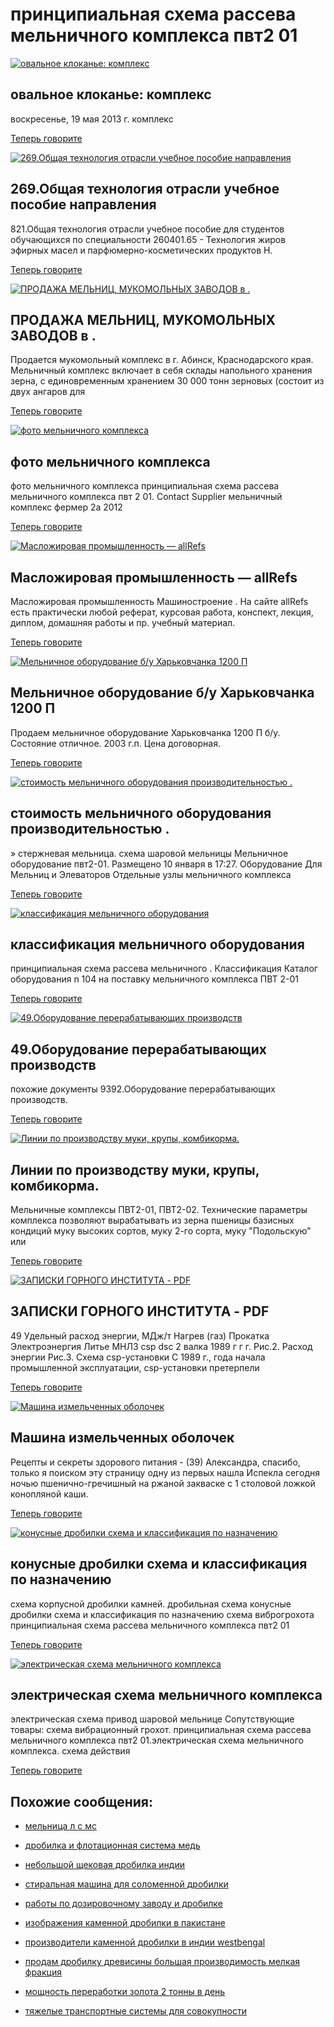 # принципиальная схема рассева мельничного комплекса пвт2 01
<a href="https://ru.ecuriezuff.be/products/" target="_blank">![овальное клоканье: комплекс](https://github.com/millmachine/images/raw/main/583.jpg)</a>
## овальное клоканье: комплекс
воскресенье, 19 мая 2013 г. комплекс
<a href="https://ru.ecuriezuff.be/products/" target="_blank">Теперь говорите</a>
<a href="https://ru.ecuriezuff.be/products/" target="_blank">![269.Общая технология отрасли учебное пособие направления ](https://github.com/millmachine/images/raw/main/473.jpg)</a>
## 269.Общая технология отрасли учебное пособие направления 
821.Общая технология отрасли учебное пособие для студентов обучающихся по специальности 260401.65 - Технология жиров эфирных масел и парфюмерно-косметических продуктов Н.
<a href="https://ru.ecuriezuff.be/products/" target="_blank">Теперь говорите</a>
<a href="https://ru.ecuriezuff.be/products/" target="_blank">![ПРОДАЖА МЕЛЬНИЦ, МУКОМОЛЬНЫХ ЗАВОДОВ в .](https://github.com/millmachine/images/raw/main/242.jpg)</a>
## ПРОДАЖА МЕЛЬНИЦ, МУКОМОЛЬНЫХ ЗАВОДОВ в .
Продается мукомольный комплекс в г. Абинск, Краснодарского края. Мельничный комплекс включает в себя склады напольного хранения зерна, с единовременным хранением 30 000 тонн зерновых (состоит из двух ангаров для 
<a href="https://ru.ecuriezuff.be/products/" target="_blank">Теперь говорите</a>
<a href="https://ru.ecuriezuff.be/products/" target="_blank">![фото мельничного комплекса](https://github.com/millmachine/images/raw/main/324.jpg)</a>
## фото мельничного комплекса
фото мельничного комплекса  принципиальная схема рассева мельничного комплекса пвт 2 01. Contact Supplier мельничный комплекс фермер 2а 2012
<a href="https://ru.ecuriezuff.be/products/" target="_blank">Теперь говорите</a>
<a href="https://ru.ecuriezuff.be/products/" target="_blank">![Масложировая промышленность — allRefs](https://github.com/millmachine/images/raw/main/99.jpg)</a>
## Масложировая промышленность — allRefs
Масложировая промышленность Машиностроение . На сайте allRefs есть практически любой реферат, курсовая работа, конспект, лекция, диплом, домашняя работы и пр. учебный материал.
<a href="https://ru.ecuriezuff.be/products/" target="_blank">Теперь говорите</a>
<a href="https://ru.ecuriezuff.be/products/" target="_blank">![Мельничное оборудование б/у Харьковчанка 1200 П](https://github.com/millmachine/images/raw/main/749.jpg)</a>
## Мельничное оборудование б/у Харьковчанка 1200 П
Продаем мельничное оборудование Харьковчанка 1200 П б/у. Состояние отличное. 2003 г.п. Цена договорная. 
<a href="https://ru.ecuriezuff.be/products/" target="_blank">Теперь говорите</a>
<a href="https://ru.ecuriezuff.be/products/" target="_blank">![стоимость мельничного оборудования производительностью .](https://github.com/millmachine/images/raw/main/651.jpg)</a>
## стоимость мельничного оборудования производительностью .
» стержневая мельница. схема шаровой мельницы  Мельничное оборудование пвт2-01. Размещено 10 января в 17:27.  Оборудование Для Мельниц и Элеваторов Отдельные узлы мельничного комплекса 
<a href="https://ru.ecuriezuff.be/products/" target="_blank">Теперь говорите</a>
<a href="https://ru.ecuriezuff.be/products/" target="_blank">![классификация мельничного оборудования](https://github.com/millmachine/images/raw/main/474.jpg)</a>
## классификация мельничного оборудования
принципиальная схема рассева мельничного . Классификация  Каталог оборудования  n 104 на поставку мельничного комплекса ПВТ 2-01 
<a href="https://ru.ecuriezuff.be/products/" target="_blank">Теперь говорите</a>
<a href="https://ru.ecuriezuff.be/products/" target="_blank">![49.Оборудование перерабатывающих производств](https://github.com/millmachine/images/raw/main/20.jpg)</a>
## 49.Оборудование перерабатывающих производств
похожие документы 9392.Оборудование перерабатывающих производств.
<a href="https://ru.ecuriezuff.be/products/" target="_blank">Теперь говорите</a>
<a href="https://ru.ecuriezuff.be/products/" target="_blank">![Линии по производству муки, крупы, комбикорма.](https://github.com/millmachine/images/raw/main/417.jpg)</a>
## Линии по производству муки, крупы, комбикорма.
Мельничные комплексы ПВТ2-01, ПВТ2-02.  Технические параметры комплекса позволяют вырабатывать из зерна пшеницы базисных кондиций муку высоких сортов, муку 2-го сорта, муку "Подольскую" или 
<a href="https://ru.ecuriezuff.be/products/" target="_blank">Теперь говорите</a>
<a href="https://ru.ecuriezuff.be/products/" target="_blank">![ЗАПИСКИ ГОРНОГО ИНСТИТУТА - PDF](https://github.com/millmachine/images/raw/main/641.jpg)</a>
## ЗАПИСКИ ГОРНОГО ИНСТИТУТА - PDF
49 Удельный расход энергии, МДж/т Нагрев (газ) Прокатка Электроэнергия Литье МНЛЗ csp dsc 2 валка 1989 г г г. Рис.2. Расход энергии Рис.3. Схема csp-установки С 1989 г., года начала промышленной эксплуатации, csp-установки претерпели 
<a href="https://ru.ecuriezuff.be/products/" target="_blank">Теперь говорите</a>
<a href="https://ru.ecuriezuff.be/products/" target="_blank">![Машина измельченных оболочек](https://github.com/millmachine/images/raw/main/443.jpg)</a>
## Машина измельченных оболочек
Рецепты и секреты здорового питания - (39) Александра, спасибо, только я поиском эту страницу одну из первых нашла Испекла сегодня ночью пшенично-гречишный на ржаной закваске с 1 столовой ложкой конопляной каши.
<a href="https://ru.ecuriezuff.be/products/" target="_blank">Теперь говорите</a>
<a href="https://ru.ecuriezuff.be/products/" target="_blank">![конусные дробилки схема и классификация по назначению](https://github.com/millmachine/images/raw/main/408.jpg)</a>
## конусные дробилки схема и классификация по назначению
схема корпусной дробилки камней. дробильная схема конусные дробилки схема и классификация по назначению схема виброгрохота принципиальная схема рассева мельничного комплекса пвт2 01 
<a href="https://ru.ecuriezuff.be/products/" target="_blank">Теперь говорите</a>
<a href="https://ru.ecuriezuff.be/products/" target="_blank">![электрическая схема мельничного комплекса](https://github.com/millmachine/images/raw/main/410.jpg)</a>
## электрическая схема мельничного комплекса
электрическая схема привод шаровой мельнице Сопутствующие товары: схема вибрационный грохот. принципиальная схема рассева мельничного комплекса пвт2 01.электрическая схема мельничного комплекса. схема действия 
<a href="https://ru.ecuriezuff.be/products/" target="_blank">Теперь говорите</a>
## Похожие сообщения:
* [мельница л с мс](%D0%BC%D0%B5%D0%BB%D1%8C%D0%BD%D0%B8%D1%86%D0%B0%20%D0%BB%20%D1%81%20%D0%BC%D1%81.md)
* [дробилка и флотационная система медь](%D0%B4%D1%80%D0%BE%D0%B1%D0%B8%D0%BB%D0%BA%D0%B0%20%D0%B8%20%D1%84%D0%BB%D0%BE%D1%82%D0%B0%D1%86%D0%B8%D0%BE%D0%BD%D0%BD%D0%B0%D1%8F%20%D1%81%D0%B8%D1%81%D1%82%D0%B5%D0%BC%D0%B0%20%D0%BC%D0%B5%D0%B4%D1%8C.md)
* [небольшой щековая дробилка индии](%D0%BD%D0%B5%D0%B1%D0%BE%D0%BB%D1%8C%D1%88%D0%BE%D0%B9%20%D1%89%D0%B5%D0%BA%D0%BE%D0%B2%D0%B0%D1%8F%20%D0%B4%D1%80%D0%BE%D0%B1%D0%B8%D0%BB%D0%BA%D0%B0%20%D0%B8%D0%BD%D0%B4%D0%B8%D0%B8.md)
* [стиральная машина для соломенной дробилки](%D1%81%D1%82%D0%B8%D1%80%D0%B0%D0%BB%D1%8C%D0%BD%D0%B0%D1%8F%20%D0%BC%D0%B0%D1%88%D0%B8%D0%BD%D0%B0%20%D0%B4%D0%BB%D1%8F%20%D1%81%D0%BE%D0%BB%D0%BE%D0%BC%D0%B5%D0%BD%D0%BD%D0%BE%D0%B9%20%D0%B4%D1%80%D0%BE%D0%B1%D0%B8%D0%BB%D0%BA%D0%B8.md)
* [работы по дозировочному заводу и дробилке](%D1%80%D0%B0%D0%B1%D0%BE%D1%82%D1%8B%20%D0%BF%D0%BE%20%D0%B4%D0%BE%D0%B7%D0%B8%D1%80%D0%BE%D0%B2%D0%BE%D1%87%D0%BD%D0%BE%D0%BC%D1%83%20%D0%B7%D0%B0%D0%B2%D0%BE%D0%B4%D1%83%20%D0%B8%20%D0%B4%D1%80%D0%BE%D0%B1%D0%B8%D0%BB%D0%BA%D0%B5.md)
* [изображения каменной дробилки в пакистане](%D0%B8%D0%B7%D0%BE%D0%B1%D1%80%D0%B0%D0%B6%D0%B5%D0%BD%D0%B8%D1%8F%20%D0%BA%D0%B0%D0%BC%D0%B5%D0%BD%D0%BD%D0%BE%D0%B9%20%D0%B4%D1%80%D0%BE%D0%B1%D0%B8%D0%BB%D0%BA%D0%B8%20%D0%B2%20%D0%BF%D0%B0%D0%BA%D0%B8%D1%81%D1%82%D0%B0%D0%BD%D0%B5.md)
* [производители каменной дробилки в индии westbengal](%D0%BF%D1%80%D0%BE%D0%B8%D0%B7%D0%B2%D0%BE%D0%B4%D0%B8%D1%82%D0%B5%D0%BB%D0%B8%20%D0%BA%D0%B0%D0%BC%D0%B5%D0%BD%D0%BD%D0%BE%D0%B9%20%D0%B4%D1%80%D0%BE%D0%B1%D0%B8%D0%BB%D0%BA%D0%B8%20%D0%B2%20%D0%B8%D0%BD%D0%B4%D0%B8%D0%B8%20westbengal.md)
* [продам дробилку древисины большая производимость мелкая фракция](%D0%BF%D1%80%D0%BE%D0%B4%D0%B0%D0%BC%20%D0%B4%D1%80%D0%BE%D0%B1%D0%B8%D0%BB%D0%BA%D1%83%20%D0%B4%D1%80%D0%B5%D0%B2%D0%B8%D1%81%D0%B8%D0%BD%D1%8B%20%D0%B1%D0%BE%D0%BB%D1%8C%D1%88%D0%B0%D1%8F%20%D0%BF%D1%80%D0%BE%D0%B8%D0%B7%D0%B2%D0%BE%D0%B4%D0%B8%D0%BC%D0%BE%D1%81%D1%82%D1%8C%20%D0%BC%D0%B5%D0%BB%D0%BA%D0%B0%D1%8F%20%D1%84%D1%80%D0%B0%D0%BA%D1%86%D0%B8%D1%8F.md)
* [мощность переработки золота 2 тонны в день](%D0%BC%D0%BE%D1%89%D0%BD%D0%BE%D1%81%D1%82%D1%8C%20%D0%BF%D0%B5%D1%80%D0%B5%D1%80%D0%B0%D0%B1%D0%BE%D1%82%D0%BA%D0%B8%20%D0%B7%D0%BE%D0%BB%D0%BE%D1%82%D0%B0%202%20%D1%82%D0%BE%D0%BD%D0%BD%D1%8B%20%D0%B2%20%D0%B4%D0%B5%D0%BD%D1%8C.md)
* [тяжелые транспортные системы для совокупности](%D1%82%D1%8F%D0%B6%D0%B5%D0%BB%D1%8B%D0%B5%20%D1%82%D1%80%D0%B0%D0%BD%D1%81%D0%BF%D0%BE%D1%80%D1%82%D0%BD%D1%8B%D0%B5%20%D1%81%D0%B8%D1%81%D1%82%D0%B5%D0%BC%D1%8B%20%D0%B4%D0%BB%D1%8F%20%D1%81%D0%BE%D0%B2%D0%BE%D0%BA%D1%83%D0%BF%D0%BD%D0%BE%D1%81%D1%82%D0%B8.md)
